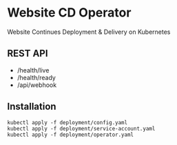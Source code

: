 # Website CD Operator

Website Continues Deployment & Delivery on Kubernetes

## REST API

* /health/live
* /health/ready
* /api/webhook


## Installation


```shell
kubectl apply -f deployment/config.yaml
kubectl apply -f deployment/service-account.yaml
kubectl apply -f deployment/operator.yaml
```
